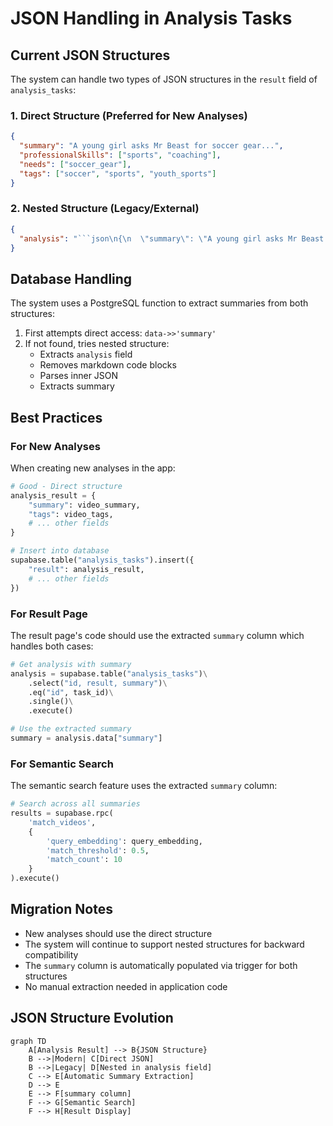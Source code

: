 # JSON Handling in Analysis Tasks

## Current JSON Structures
The system can handle two types of JSON structures in the `result` field of `analysis_tasks`:

### 1. Direct Structure (Preferred for New Analyses)

```json
{
  "summary": "A young girl asks Mr Beast for soccer gear...",
  "professionalSkills": ["sports", "coaching"],
  "needs": ["soccer_gear"],
  "tags": ["soccer", "sports", "youth_sports"]
}
```

### 2. Nested Structure (Legacy/External)

```json
{
  "analysis": "```json\n{\n  \"summary\": \"A young girl asks Mr Beast for soccer gear...\",\n  \"professionalSkills\": [\"sports\", \"coaching\"],\n  \"needs\": [\"soccer_gear\"],\n  \"tags\": [\"soccer\", \"sports\", \"youth_sports\"]\n}\n```"
}
```

## Database Handling
The system uses a PostgreSQL function to extract summaries from both structures:

1. First attempts direct access: `data->>'summary'`
2. If not found, tries nested structure:
   - Extracts `analysis` field
   - Removes markdown code blocks
   - Parses inner JSON
   - Extracts summary

## Best Practices

### For New Analyses
When creating new analyses in the app:

```python
# Good - Direct structure
analysis_result = {
    "summary": video_summary,
    "tags": video_tags,
    # ... other fields
}

# Insert into database
supabase.table("analysis_tasks").insert({
    "result": analysis_result,
    # ... other fields
})
```

### For Result Page
The result page's code should use the extracted `summary` column which handles both cases:

```python
# Get analysis with summary
analysis = supabase.table("analysis_tasks")\
    .select("id, result, summary")\
    .eq("id", task_id)\
    .single()\
    .execute()

# Use the extracted summary
summary = analysis.data["summary"]
```

### For Semantic Search
The semantic search feature uses the extracted `summary` column:

```python
# Search across all summaries
results = supabase.rpc(
    'match_videos',
    {
        'query_embedding': query_embedding,
        'match_threshold': 0.5,
        'match_count': 10
    }
).execute()
```

## Migration Notes
- New analyses should use the direct structure
- The system will continue to support nested structures for backward compatibility
- The `summary` column is automatically populated via trigger for both structures
- No manual extraction needed in application code

## JSON Structure Evolution

```mermaid
graph TD
    A[Analysis Result] --> B{JSON Structure}
    B -->|Modern| C[Direct JSON]
    B -->|Legacy| D[Nested in analysis field]
    C --> E[Automatic Summary Extraction]
    D --> E
    E --> F[summary column]
    F --> G[Semantic Search]
    F --> H[Result Display]
``` 